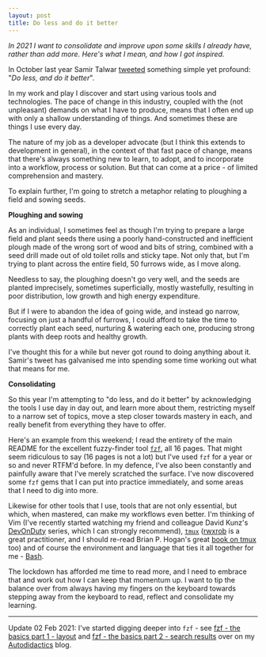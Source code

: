 ```yaml
---
layout: post
title: Do less and do it better
---
```


_In 2021 I want to consolidate and improve upon some skills I already have, rather than add more. Here's what I mean, and how I got inspired._

In October last year Samir Talwar [tweeted](https://twitter.com/SamirTalwar/status/1318904227935227905) something simple yet profound: "_Do less, and do it better_".

In my work and play I discover and start using various tools and technologies. The pace of change in this industry, coupled with the (not unpleasant) demands on what I have to produce, means that I often end up with only a shallow understanding of things. And sometimes these are things I use every day.

The nature of my job as a developer advocate (but I think this extends to development in general), in the context of that fast pace of change, means that there's always something new to learn, to adopt, and to incorporate into a workflow, process or solution. But that can come at a price - of limited comprehension and mastery.

To explain further, I'm going to stretch a metaphor relating to ploughing a field and sowing seeds.

**Ploughing and sowing**

As an individual, I sometimes feel as though I'm trying to prepare a large field and plant seeds there using a poorly hand-constructed and inefficient plough made of the wrong sort of wood and bits of string, combined with a seed drill made out of old toilet rolls and sticky tape. Not only that, but I'm trying to plant across the entire field, 50 furrows wide, as I move along.

Needless to say, the ploughing doesn't go very well, and the seeds are planted imprecisely, sometimes superficially, mostly wastefully, resulting in poor distribution, low growth and high energy expenditure.

But if I were to abandon the idea of going wide, and instead go narrow, focusing on just a handful of furrows, I could afford to take the time to correctly plant each seed, nurturing & watering each one, producing strong plants with deep roots and healthy growth.

I've thought this for a while but never got round to doing anything about it. Samir's tweet has galvanised me into spending some time working out what that means for me.

**Consolidating**

So this year I'm attempting to "do less, and do it better" by acknowledging the tools I use day in day out, and learn more about them, restricting myself to a narrow set of topics, move a step closer towards mastery in each, and really benefit from everything they have to offer.

Here's an example from this weekend; I read the entirety of the main README for the excellent fuzzy-finder tool [`fzf`](https://github.com/junegunn/fzf), all 16 pages. That might seem ridiculous to say (16 pages is not a lot) but I've used `fzf` for a year or so and never RTFM'd before. In my defence, I've also been constantly and painfully aware that I've merely scratched the surface. I've now discovered some `fzf` gems that I can put into practice immediately, and some areas that I need to dig into more.

Likewise for other tools that I use, tools that are not only essential, but which, when mastered, can make my workflows even better. I'm thinking of Vim (I've recently started watching my friend and colleague David Kunz's [DevOnDuty](https://www.youtube.com/channel/UCFU7a7OMYfcpjtIpu2j47_Q) series, which I can strongly recommend), [`tmux`](https://github.com/tmux/tmux/wiki) ([rwxrob](http://rwxrob.live/) is a great practitioner, and I should re-read Brian P. Hogan's great [book on tmux](https://pragprog.com/titles/bhtmux2/tmux-2/) too) and of course the environment and language that ties it all together for me - [Bash](https://www.gnu.org/software/bash/).

The lockdown has afforded me time to read more, and I need to embrace that and work out how I can keep that momentum up. I want to tip the balance over from always having my fingers on the keyboard towards stepping away from the keyboard to read, reflect and consolidate my learning.

---

Update 02 Feb 2021: I've started digging deeper into `fzf` - see [fzf - the basics part 1 - layout](https://qmacro.org/autodidactics/2021/02/02/fzf-the-basics-1-layout/) and [fzf - the basics part 2 - search results](https://qmacro.org/autodidactics/2021/02/07/fzf-the-basics-2-search-results/) over on my [Autodidactics](https://qmacro.org/autodidactics/) blog.

